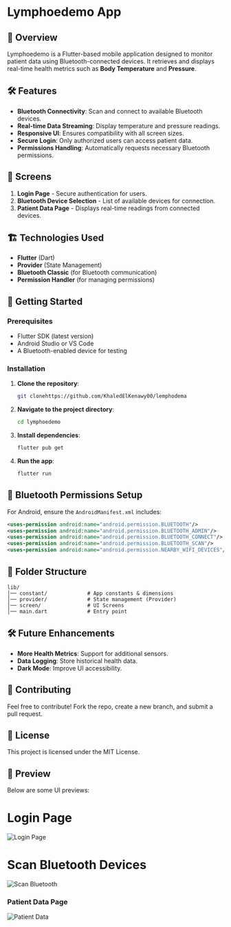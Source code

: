 # Lymphoedemo App

## 📌 Overview
Lymphoedemo is a Flutter-based mobile application designed to monitor patient data using Bluetooth-connected devices. It retrieves and displays real-time health metrics such as **Body Temperature** and **Pressure**.

## 🛠 Features
- **Bluetooth Connectivity**: Scan and connect to available Bluetooth devices.
- **Real-time Data Streaming**: Display temperature and pressure readings.
- **Responsive UI**: Ensures compatibility with all screen sizes.
- **Secure Login**: Only authorized users can access patient data.
- **Permissions Handling**: Automatically requests necessary Bluetooth permissions.

## 📱 Screens
1. **Login Page** - Secure authentication for users.
2. **Bluetooth Device Selection** - List of available devices for connection.
3. **Patient Data Page** - Displays real-time readings from connected devices.

## 🏗️ Technologies Used
- **Flutter** (Dart)
- **Provider** (State Management)
- **Bluetooth Classic** (for Bluetooth communication)
- **Permission Handler** (for managing permissions)

## 🚀 Getting Started
### Prerequisites
- Flutter SDK (latest version)
- Android Studio or VS Code
- A Bluetooth-enabled device for testing

### Installation
1. **Clone the repository**:
   ```sh
   git clonehttps://github.com/KhaledElKenawy00/lemphodema
   ```
2. **Navigate to the project directory**:
   ```sh
   cd lymphoedemo
   ```
3. **Install dependencies**:
   ```sh
   flutter pub get
   ```
4. **Run the app**:
   ```sh
   flutter run
   ```

## 🔌 Bluetooth Permissions Setup
For Android, ensure the `AndroidManifest.xml` includes:
```xml
<uses-permission android:name="android.permission.BLUETOOTH"/>
<uses-permission android:name="android.permission.BLUETOOTH_ADMIN"/>
<uses-permission android:name="android.permission.BLUETOOTH_CONNECT"/>
<uses-permission android:name="android.permission.BLUETOOTH_SCAN"/>
<uses-permission android:name="android.permission.NEARBY_WIFI_DEVICES"/>
```

## 📂 Folder Structure
```
lib/
│── constant/             # App constants & dimensions
│── provider/             # State management (Provider)
│── screen/               # UI Screens
│── main.dart             # Entry point
```

## 🛠 Future Enhancements
- **More Health Metrics**: Support for additional sensors.
- **Data Logging**: Store historical health data.
- **Dark Mode**: Improve UI accessibility.

## 🤝 Contributing
Feel free to contribute! Fork the repo, create a new branch, and submit a pull request.

## 📜 License
This project is licensed under the MIT License.

## 📖 Preview
Below are some UI previews:

# Login Page
![Login Page](assets/2.jpg)

# Scan Bluetooth Devices
![Scan Bluetooth](assets/3.jpg)

### Patient Data Page
![Patient Data](assets/1.jpg)

